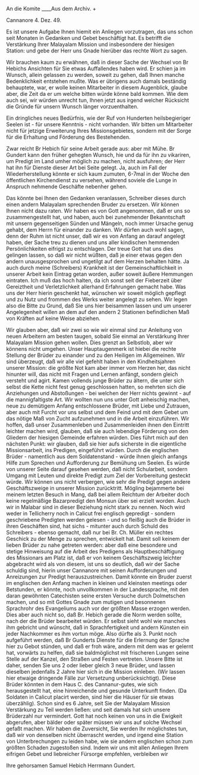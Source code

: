 An die Komite ____Aus dem Archiv. +

 Cannanore 4. Dez. 49.

Es ist unsere Aufgabe Ihnen hiemit ein Anliegen vorzutragen, das uns schon seit Monaten in Gedanken und Gebet beschäftigt hat. Es betrifft die Verstärkung Ihrer Malayalam Mission und insbesondere der hiesigen Station: und gebe der Herr uns Gnade hierüber das rechte Wort zu sagen.

Wir brauchen kaum zu erwähnen, daß in dieser Sache der Wechsel von Br Hebichs Ansichten für Sie etwas Auffallendes haben wird. Er schien ja im Wunsch, allein gelassen zu werden, soweit zu gehen, daß Ihnen manche Bedenklichkeit entstehen mußte. Was er übrigens auch damals beständig behauptete, war, er wolle keinen Mitarbeiter in diesem Augenblick, glaube aber, die Zeit da er um welche bitten würde könne bald kommen. Wie dem auch sei, wir würden unrecht tun, Ihnen jetzt aus irgend welcher Rücksicht die Gründe für unsern Wunsch länger vorzuenthalten.

Ein dringliches neues Bedürfnis, wie der Ruf von Hunderten heilsbegieriger Seelen ist - für unsere Kenntnis - nicht vorhanden. Wir bitten um Mitarbeiter nicht für jetzige Erweiterung Ihres Missionsgebietes, sondern mit der Sorge für die Erhaltung und Förderung des Bestehenden.

Zwar reicht Br Hebich für seine Arbeit gerade aus: aber mit Mühe. Br Gundert kann den früher gehegten Wunsch, hie und da für ihn zu vikariren, um Predigt im Land umher möglich zu machen, nicht ausfuhren; der Herr hat ihn für Dienste dieser Art bei Seite gelegt. Ja, auch im Fall der Wiederherstellung könnte er sich kaum zumuten, 6-7mal in der Woche den öffentlichen Kirchendienst zu versehen, während soviele die Lunge in Anspruch nehmende Geschäfte nebenher gehen.

Das könnte bei Ihnen den Gedanken veranlassen, Schreiber dieses durch einen andern Malayalam sprechenden Bruder zu ersetzen. Wir können Ihnen nicht dazu raten. Wir haben es von Gott angenommen, daß er uns so zusammengestellt hat, und haben, auch bei zunehmender Bekanntschaft mit unsern gegenseitigen Sünden und Mängeln, noch immer Ursache genug gehabt, dem Herrn für einander zu danken. Wir dürfen auch wohl sagen, denn der Ruhm ist nicht unser, daß wir es von Anfang an darauf angelegt haben, der Sache treu zu dienen und uns aller kindischen hemmenden Persönlichkeiten eifrigst zu entschlagen. Der treue Gott hat uns dies gelingen lassen, so daß wir nicht wüßten, daß je einer etwas gegen den andern unausgesprochen und ungetilgt auf dem Herzen behalten hätte. Ja auch durch meine (Schreibers) Krankheit ist der Gemeinschaftlichkeit in unserer Arbeit kein Eintrag getan worden, außer soweit äußere Hemmungen eintraten. Ich muß das hoch halten, da ich sonst seit der Fieberzeit über Gereiztheit und Verletzlichkeit allerhand Erfahrungen gemacht habe. Was uns der Herr hierin geschenkt hat, wünschen wir soweit möglich gepflegt und zu Nutz und frommen des Werks weiter angelegt zu sehen. Wir legen also die Bitte zu Grund, daß Sie uns hier beisammen lassen und um unserer Angelegenheit willen an dem auf den andern 2 Stationen befindlichen Maß von Kräften auf keine Weise abziehen.

Wir glauben aber, daß wir zwei so wie wir einmal sind zur Anleitung von neuen Arbeitern am besten taugen, sobald Sie einmal an Verstärkung Ihrer Malayalam Mission gehen wollen. Dies grenzt an Selbstlob, aber wir könnens nicht umgehen. Unser Hauptaugenmerk ist hiebei die rechte Stellung der Brüder zu einander und zu den Heiligen im Allgemeinen. Wir sind überzeugt, daß wir alle viel gefehlt haben in den Kindheitsjahren unserer Mission: die größte Not kam aber immer vom Herzen her, das nicht hinunter will, das nicht mit Fragen und Lernen anfängt, sondern gleich versteht und agirt. Kamen vollends junge Brüder zu ältern, die unter sich selbst die Kette nicht fest genug geschlossen hatten, so mehrten sich die Anziehungen und Abstoßungen - bei welchen der Herr nichts gewinnt - auf die mannigfaltigste Art. Wir wollten nun uns unter Gott anheischig machen, neue zu demütigem Anfang entschlossene Brüder, mit Liebe und Zutrauen, aber auch mit Furcht vor uns selbst und dem Feind und mit dem Gebet um das nötige Maß von Zucht aufzunehmen und in die Arbeit einzuführen. Wir hoffen, daß unser Zusammenleben und Zusammenleiden ihnen den Eintritt leichter machen wird, glauben, daß sie auch lebendige Förderung von den Gliedern der hiesigen Gemeinde erfahren würden. Dies führt mich auf den nächsten Punkt: wir glauben, daß sie hier aufs sicherste in die eigentliche Missionsarbeit, ins Predigen, eingeführt würden. Durch die englischen Brüder - namentlich aus dem Soldatenstand - würde ihnen gleich anfangs Hilfe zum Sprechen und Aufforderung zur Bemühung um Seelen. Es würde von unserer Seite darauf gesehen werden, daß nicht Schularbeit, sondern Umgang mit Leuten und direkte Predigt zum Ziel der Vorbereitung gesteckt würde. Wir können uns nicht verbergen, wie sehr die Predigt gegen andere Geschäftszweige in unserer Mission zurücktritt. Mögling bejammerte bei meinem letzten Besuch in Mang, daß bei allem Reichtum der Arbeiter doch keine regelmäßige Bazarpredigt den Monsun über sei erzielt worden. Auch wir in Malabar sind in dieser Beziehung nicht stark zu nennen. Noch wird weder in Tellicherry noch in Calicut frei englisch gepredigt - sondern geschriebene Predigten werden gelesen - und so fleißig auch die Brüder in ihren Geschäften sind, hat sichs - mitunter auch durch Schuld des Schreibers - ebenso gemacht, daß nur bei Br. Ch. Müller ein rechtes Geschick zu der Menge zu sprechen, entwickelt hat. Damit soll keinem der lieben Brüder zu nahe getreten werden: aber daß eine besondere und stetige Hinweisung auf die Arbeit des Predigens als Hauptbeschäftigung des Missionars am Platz ist, daß er von keinem Geschäftszweig leichter abgebracht wird als von diesem, ist uns so deutlich, daß wir der Sache schuldig sind, hierin unser Cannanore mit seinen Aufforderungen und Anreizungen zur Predigt herauszustreichen. Damit könnte ein Bruder zuerst im englischen den Anfang machen in kleinen und kleinsten meetings oder Betstunden, er könnte, noch unvollkommen in der Landessprache, mit den daran gewöhnten Catechisten seine ersten Versuche durch Dolmetschen machen, und so mit Gottes Gnade zum mutigen und besonnenen Sprachrohr des Evangeliums auch vor der größten Masse erzogen werden. Dies aber auch nicht so, daß Br. Hebich gerade die Norm werden sollte, nach der die Brüder bearbeitet würden. Er selbst sieht wohl wie manches ihm gebricht und wünscht, daß in Sprachfertigkeit und andern Künsten ein jeder Nachkommer es ihm vortun möge. Also dürfte als 3. Punkt noch aufgeführt werden, daß Br Gunderts Dienste für die Erlernung der Sprache hier zu Gebot stünden, und daß er froh wäre, andern mit dem was er gelernt hat, vorwärts zu helfen, daß sie baldmöglichst mit frischeren Lungen seine Stelle auf der Kanzel, den Straßen und Festen vertreten. 
Unsere Bitte ist daher, senden Sie uns 2 oder lieber gleich 3 neue Brüder, und lassen dieselben jedenfalls 2 Jahre hier sich in die Mission einleben. (Wir lassen hier etwaige dringende Fälle zur Versetzung unberücksichtigt). Diese Brüder könnten in dem Haus C. des Cannanur-gutes, wie sich herausgestellt hat, eine hinreichende und gesunde Unterkunft finden. (Da Soldaten in Calicut placirt werden, sind hier die Häuser für sie etwas überzählig). 
Schon sind es 6 Jahre, seit Sie der Malayalam Mission Verstärkung zu Teil werden ließen: und seit damals hat sich unsere Brüderzahl nur vermindert. Gott hat noch keinen von uns in die Ewigkeit abgerufen, aber bälder oder später müssen wir uns auf solche Wechsel gefaßt machen. Wir haben die Zuversicht, Sie werden Ihr möglichstes tun, daß wir von denselben nicht überrascht werden, und irgend eine Station von Unterbrechungen zu leiden habe, wie sie andern englischen schon zum größten Schaden zugestoßen sind. 
Indem wir uns mit allen Anliegen Ihrem eifrigen Gebet und liebreicher Fürsorge empfehlen, verbleiben wir

Ihre gehorsamen
 Samuel Hebich
 Herrmann Gundert.

<Von Gund. aufges und geschrben.>

